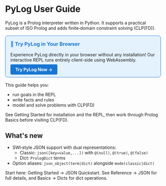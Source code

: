 # PyLog User Guide

PyLog is a Prolog interpreter written in Python. It supports a practical subset of ISO Prolog and adds finite‑domain constraint solving (CLP(FD)).

<div style="background: #e3f2fd; border: 1px solid #1976d2; border-radius: 8px; padding: 16px; margin: 16px 0;">
  <h3 style="margin-top: 0; color: #1976d2;">🚀 Try PyLog in Your Browser</h3>
  <p style="margin-bottom: 8px;">Experience PyLog directly in your browser without any installation! Our interactive REPL runs entirely client-side using WebAssembly.</p>
  <p style="margin-bottom: 0;">
    <a href="try/" style="background: #1976d2; color: white; padding: 8px 16px; border-radius: 4px; text-decoration: none; font-weight: bold;">Try PyLog Now →</a>
  </p>
</div>

This guide helps you:

- run goals in the REPL
- write facts and rules
- model and solve problems with CLP(FD)

See Getting Started for installation and the REPL, then work through Prolog Basics before visiting CLP(FD).

What's new
----------

- SWI‑style JSON support with dual representations:
  - Classic: `json([key=value,...])` with `@(null)`, `@(true)`, `@(false)`
  - Dict: `PrologDict` terms
- Option aliases: `json_object(term|dict)` alongside `mode(classic|dict)`

Start here: Getting Started → JSON Quickstart. See Reference → JSON for full details, and Basics → Dicts for dict operations.

